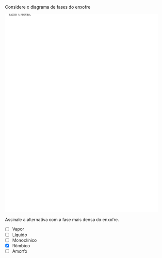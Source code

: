 Considere o diagrama de fases do enxofre

![Diagrama de fases do enxofre.](2C08-1P.svg)

Assinale a alternativa com a fase mais densa do enxofre.

- [ ] Vapor
- [ ] Líquido
- [ ] Monoclínico
- [x] Rômbico
- [ ] Amorfo

